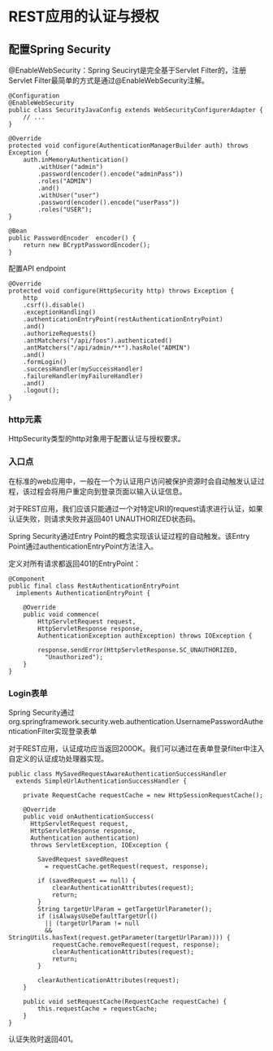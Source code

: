 # REST应用的认证与授权

## 配置Spring Security

@EnableWebSecurity：Spring Seuciryt是完全基于Servlet Filter的，注册Servlet Filter最简单的方式是通过@EnableWebSecurity注解。

	@Configuration
	@EnableWebSecurity
	public class SecurityJavaConfig extends WebSecurityConfigurerAdapter {
	    // ...
	}

	@Override
	protected void configure(AuthenticationManagerBuilder auth) throws Exception {
	    auth.inMemoryAuthentication()
	        .withUser("admin")
	        .password(encoder().encode("adminPass"))
	        .roles("ADMIN")
	        .and()
	        .withUser("user")
	        .password(encoder().encode("userPass"))
	        .roles("USER");
	}
	 
	@Bean
	public PasswordEncoder  encoder() {
	    return new BCryptPasswordEncoder();
	}

配置API endpoint

	@Override
	protected void configure(HttpSecurity http) throws Exception { 
	    http
	    .csrf().disable()
	    .exceptionHandling()
	    .authenticationEntryPoint(restAuthenticationEntryPoint)
	    .and()
	    .authorizeRequests()
	    .antMatchers("/api/foos").authenticated()
	    .antMatchers("/api/admin/**").hasRole("ADMIN")
	    .and()
	    .formLogin()
	    .successHandler(mySuccessHandler)
	    .failureHandler(myFailureHandler)
	    .and()
	    .logout();
	}

### http元素

HttpSecurity类型的http对象用于配置认证与授权要求。

### 入口点

在标准的web应用中，一般在一个为认证用户访问被保护资源时会自动触发认证过程，该过程会将用户重定向到登录页面以输入认证信息。

对于REST应用，我们应该只能通过一个对特定URI的request请求进行认证，如果认证失败，则请求失败并返回401 UNAUTHORIZED状态码。

Spring Security通过Entry Point的概念实现该认证过程的自动触发。该Entry Point通过authenticationEntryPoint方法注入。

定义对所有请求都返回401的EntryPoint：

	@Component
	public final class RestAuthenticationEntryPoint 
	  implements AuthenticationEntryPoint {
	 
	    @Override
	    public void commence(
	        HttpServletRequest request, 
	        HttpServletResponse response, 
	        AuthenticationException authException) throws IOException {
	         
	        response.sendError(HttpServletResponse.SC_UNAUTHORIZED, 
	          "Unauthorized");
	    }
	}

### Login表单

Spring Security通过org.springframework.security.web.authentication.UsernamePasswordAuthenticationFilter实现登录表单

对于REST应用，认证成功应当返回200OK。我们可以通过在表单登录filter中注入自定义的认证成功处理器实现。

	public class MySavedRequestAwareAuthenticationSuccessHandler 
	  extends SimpleUrlAuthenticationSuccessHandler {
	 
	    private RequestCache requestCache = new HttpSessionRequestCache();
	 
	    @Override
	    public void onAuthenticationSuccess(
	      HttpServletRequest request,
	      HttpServletResponse response, 
	      Authentication authentication) 
	      throws ServletException, IOException {
	  
	        SavedRequest savedRequest
	          = requestCache.getRequest(request, response);
	 
	        if (savedRequest == null) {
	            clearAuthenticationAttributes(request);
	            return;
	        }
	        String targetUrlParam = getTargetUrlParameter();
	        if (isAlwaysUseDefaultTargetUrl()
	          || (targetUrlParam != null
	          && StringUtils.hasText(request.getParameter(targetUrlParam)))) {
	            requestCache.removeRequest(request, response);
	            clearAuthenticationAttributes(request);
	            return;
	        }
	 
	        clearAuthenticationAttributes(request);
	    }
	 
	    public void setRequestCache(RequestCache requestCache) {
	        this.requestCache = requestCache;
	    }
	}

认证失败时返回401。

